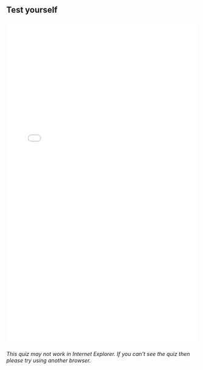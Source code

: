 ## Test yourself

<iframe src="/quiz.html" width="100%" height="850" allowtransparency="true" frameborder="0 scrolling="no"></iframe>

_This quiz may not work in Internet Explorer. If you can't see the quiz then please try using another browser._
